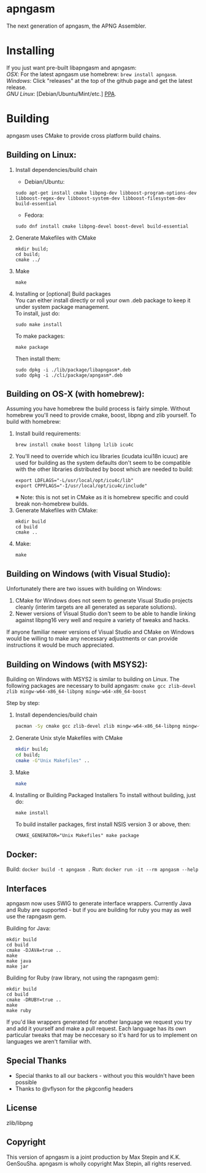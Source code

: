 apngasm
=======
The next generation of apngasm, the APNG Assembler.

Installing
==========
If you just want pre-built libapngasm and apngasm:  
*OSX*: For the latest apngasm use homebrew: `brew install apngasm`.  
*Windows*: Click "releases" at the top of the github page and get the latest release.  
*GNU Linux*: [Debian/Ubuntu/Mint/etc.] [PPA](https://code.launchpad.net/~zero-tsuki/+archive/ppa).  

Building
========
apngasm uses CMake to provide cross platform build chains.

Building on Linux:  
----------------------------------
1. Install dependencies/build chain  
    * Debian/Ubuntu:
	```
    sudo apt-get install cmake libpng-dev libboost-program-options-dev libboost-regex-dev libboost-system-dev libboost-filesystem-dev build-essential
    ```
	* Fedora:
	```
	sudo dnf install cmake libpng-devel boost-devel build-essential
	```
2. Generate Makefiles with CMake  
    ```
    mkdir build;
    cd build;
    cmake ../
    ```
3. Make  
    ```
    make
    ```
4. Installing or [optional] Build packages  
You can either install directly or roll your own .deb package to keep it under system package 
management.  
    To install, just do:
    ```
    sudo make install
    ```
    To make packages:
    ```
    make package
    ```

    Then install them:
    ```
    sudo dpkg -i ./lib/package/libapngasm*.deb
    sudo dpkg -i ./cli/package/apngasm*.deb
    ```

Building on OS-X (with homebrew):  
---------------------------------
Assuming you have homebrew the build process is fairly simple. Without homebrew you'll need to 
provide cmake, boost, libpng and zlib yourself. To build with homebrew:
1. Install build requirements:
    ```
    brew install cmake boost libpng lzlib icu4c
    ```
2. You'll need to override which icu libraries (icudata icui18n icuuc) are used for 
	building as the system defaults don't seem to be compatible with the other libraries
	distributed by boost which are needed to build:
	```
	export LDFLAGS="-L/usr/local/opt/icu4c/lib"
	export CPPFLAGS="-I/usr/local/opt/icu4c/include"
	```
	※ Note: this is not set in CMake as it is homebrew specific and could break non-homebrew 
	builds.
3. Generate Makefiles with CMake:
    ```
    mkdir build
    cd build
    cmake ..
    ```
4. Make:
    ```
    make
    ```

Building on Windows (with Visual Studio):
-----------------------------------------
Unfortunately there are two issues with building on Windows:
1. CMake for Windows does not seem to generate Visual Studio projects cleanly (interim targets 
    are all generated as separate solutions).
2. Newer versions of Visual Studio don't seem to be able to handle linking against libpng16 
    very well and require a variety of tweaks and hacks.

If anyone familiar newer versions of Visual Studio and CMake on Windows would be willing to 
make any necessary adjustments or can provide instructions it would be much appreciated.

Building on Windows (with MSYS2):  
---------------------------------
Building on Windows with MSYS2 is similar to building on Linux. The following packages are 
necessary to build apngasm: 
`cmake gcc zlib-devel zlib mingw-w64-x86_64-libpng mingw-w64-x86_64-boost`

Step by step:
1. Install dependencies/build chain  
    ```sh
    pacman -Sy cmake gcc zlib-devel zlib mingw-w64-x86_64-libpng mingw-w64-x86_64-boost
    ```
2. Generate Unix style Makefiles with CMake  
    ```sh
    mkdir build;
    cd build;
    cmake -G"Unix Makefiles" ..
    ```
3. Make  
    ```sh
    make
    ```
4. Installing or Building Packaged Installers
    To install without building, just do:
    ```
    make install
    ```
    To build installer packages, first install NSIS version 3 or above, then:
    ```
    CMAKE_GENERATOR="Unix Makefiles" make package
    ```

Docker:
------
Build:
    ```
    docker build -t apngasm .
    ```
Run:
    ```
    docker run -it --rm apngasm --help
    ```

Interfaces
----------
apngasm now uses SWIG to generate interface wrappers. Currently Java and Ruby are supported - 
but if you are building for ruby you may as well use the rapngasm gem.

Building for Java:
```
mkdir build
cd build
cmake -DJAVA=true ..
make
make java
make jar
```

Building for Ruby (raw library, not using the rapngasm gem):
```
mkdir build
cd build
cmake -DRUBY=true ..
make
make ruby
```

If you'd like wrappers generated for another language we request you try and add it yourself and 
make a pull request. Each language has its own particular tweaks that may be neccesary so it's 
hard for us to implement on languages we aren't familiar with.

Special Thanks
--------------
* Special thanks to all our backers - without you this wouldn't have been possible
* Thanks to @vflyson for the pkgconfig headers


License
-------
zlib/libpng

Copyright
---------
This version of apngasm is a joint production by Max Stepin and K.K. GenSouSha.
apngasm is wholly copyright Max Stepin, all rights reserved.
